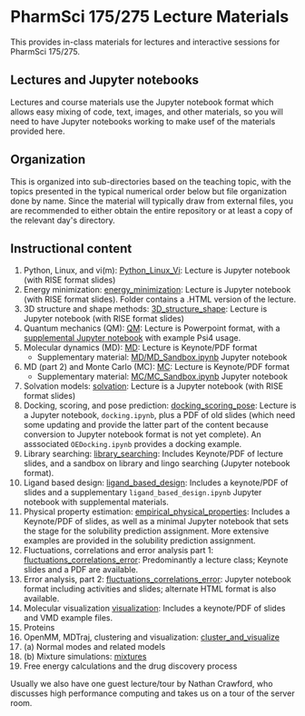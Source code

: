 # PharmSci 175/275 Lecture Materials

This provides in-class materials for lectures and interactive sessions for PharmSci 175/275.

## Lectures and Jupyter notebooks

Lectures and course materials use the Jupyter notebook format which allows easy mixing of code, text, images, and other materials, so you will need to have Jupyter notebooks working to make usef of the materials provided here.


## Organization

This is organized into sub-directories based on the teaching topic, with the topics presented in the typical numerical order below but file organization done by name.
Since the material will typically draw from external files, you are recommended to either obtain the entire repository or at least a copy of the relevant day's directory.

## Instructional content

1. Python, Linux, and vi(m): [Python_Linux_Vi](Python_Linux_Vi): Lecture is Jupyter notebook (with RISE format slides)
2. Energy minimization: [energy_minimization](energy_minimization): Lecture is Jupyter notebook (with RISE format slides). Folder contains a .HTML version of the lecture.
3. 3D structure and shape methods: [3D_structure_shape](3D_structure_shape): Lecture is Jupyter notebook (with RISE format slides)
4. Quantum mechanics (QM): [QM](QM): Lecture is Powerpoint format, with a [supplemental Jupyter notebook](QM/psi4_example.ipynb) with example Psi4 usage.
5. Molecular dynamics (MD): [MD](MD): Lecture is Keynote/PDF format
   - Supplementary material: [MD/MD_Sandbox.ipynb](MD/MD_Sandbox.ipynb) Jupyter notebook
6. MD (part 2) and Monte Carlo (MC): [MC](MC): Lecture is Keynote/PDF format
   - Supplementary material: [MC/MC_Sandbox.ipynb](MC/MC_Sandbox.ipynb) Jupyter notebook
7. Solvation models: [solvation](solvation): Lecture is a Jupyter notebook (with RISE format slides)
8. Docking, scoring, and pose prediction: [docking_scoring_pose](docking_scoring_pose): Lecture is a Jupyter notebook, `docking.ipynb`, plus a PDF of old slides (which need some updating and provide the latter part of the content because conversion to Jupyter notebook format is not yet complete). An asssociated `OEDocking.ipynb` provides a docking example.
9. Library searching: [library_searching](library_searching): Includes Keynote/PDF of lecture slides, and a sandbox on library and lingo searching (Jupyter notebook format).
10. Ligand based design: [ligand_based_design](ligand_based_design): Includes a keynote/PDF of slides and a supplementary `ligand_based_design.ipynb` Jupyter notebook with supplemental materials.
11. Physical property estimation: [empirical_physical_properties](empirical_physical_properties): Includes a Keynote/PDF of slides, as well as a minimal Jupyter notebook that sets the stage for the solubility prediction assignment. More extensive examples are provided in the solubility prediction assignment.
12. Fluctuations, correlations and error analysis part 1: [fluctuations_correlations_error](fluctuations_correlations_error): Predominantly a lecture class; Keynote slides and a PDF are available.
13. Error analysis, part 2: [fluctuations_correlations_error](fluctuations_correlations_error): Jupyter notebook format including activities and slides; alternate HTML format is also available.
14. Molecular visualization [visualization](visualization): Includes a keynote/PDF of slides and VMD example files.
15. Proteins
16. OpenMM, MDTraj, clustering and visualization: [cluster_and_visualize](cluster_and_visualize)
17. (a) Normal modes and related models
17. (b) Mixture simulations: [mixtures](mixtures)
18. Free energy calculations and the drug discovery process

Usually we also have one guest lecture/tour by Nathan Crawford, who discusses high performance computing and takes us on a tour of the server room.
